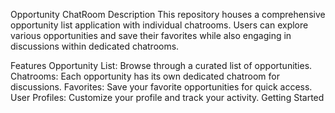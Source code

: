Opportunity ChatRoom
Description
This repository houses a comprehensive opportunity list application with individual chatrooms. Users can explore various opportunities and save their favorites while also engaging in discussions within dedicated chatrooms.

Features
Opportunity List: Browse through a curated list of opportunities.
Chatrooms: Each opportunity has its own dedicated chatroom for discussions.
Favorites: Save your favorite opportunities for quick access.
User Profiles: Customize your profile and track your activity.
Getting Started

